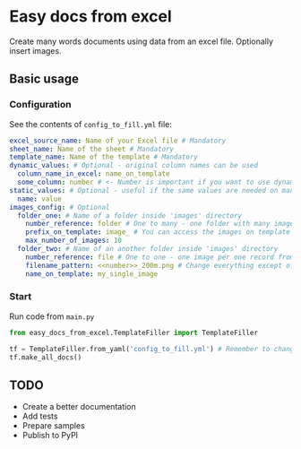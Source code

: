 # Easy docs from excel
Create many words documents using data from an excel file. Optionally insert images.
## Basic usage
### Configuration
See the contents of `config_to_fill.yml` file:
```yml
excel_source_name: Name of your Excel file # Mandatory
sheet_name: Name of the sheet # Mandatory
template_name: Name of the template # Mandatory
dynamic_values: # Optional - original column names can be used
  column_name_in_excel: name_on_template
  some_column: number # <- Number is important if you want to use dynamic images in your template
static_values: # Optional - useful if the same values are needed on many templates
  name: value
images_config: # Optional
  folder_one: # Name of a folder inside 'images' directory
    number_reference: folder # One to many - one folder with many images per one record from Excel
    prefix_on_template: image_ # You can access the images on template with names image_1, image_2 and so on.
    max_number_of_images: 10
  folder_two: # Name of an another folder inside 'images' directory
    number_reference: file # One to one - one image per one record from Excel
    filename_pattern: <<number>>_200m.png # Change everything except of '<<number>>' to match with your filename pattern.
    name_on_template: my_single_image 
```
### Start
Run code from `main.py`
```python
from easy_docs_from_excel.TemplateFiller import TemplateFiller

tf = TemplateFiller.from_yaml('config_to_fill.yml') # Remember to change the name of the file if needed
tf.make_all_docs()
```
## TODO
- Create a better documentation
- Add tests
- Prepare samples
- Publish to PyPI
